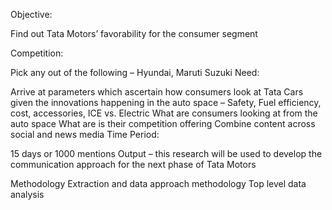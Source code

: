 Objective:

Find out Tata Motors’ favorability for the consumer segment 
 

Competition:

Pick any out of the following – Hyundai, Maruti Suzuki
Need:

Arrive at parameters which ascertain how consumers look at Tata Cars given the innovations  happening in the auto space – Safety, Fuel efficiency, cost, accessories, ICE vs. Electric
What are consumers looking at from the auto space
What are is their competition offering
Combine content across social and news media
Time Period:

15 days or 1000 mentions
Output – this research will be used to develop the communication approach for the next phase of Tata Motors

Methodology
Extraction and data approach methodology
Top level data analysis